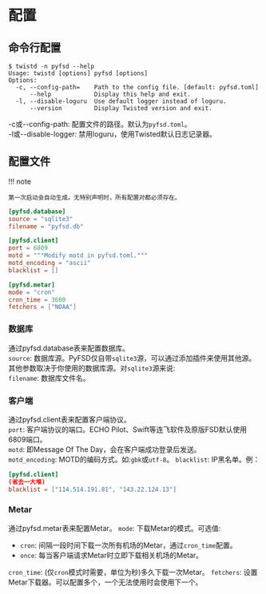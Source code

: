 # 配置
## 命令行配置
```shell
$ twistd -n pyfsd --help
Usage: twistd [options] pyfsd [options]
Options:
  -c, --config-path=    Path to the config file. [default: pyfsd.toml]
      --help            Display this help and exit.
  -l, --disable-loguru  Use default logger instead of loguru.
      --version         Display Twisted version and exit.
```
-c或--config-path: 配置文件的路径。默认为`pyfsd.toml`。  
-l或--disable-logger: 禁用loguru，使用Twisted默认日志记录器。
## 配置文件
!!! note
    
    第一次启动会自动生成。无特别声明时，所有配置对都必须存在。
```toml
[pyfsd.database]
source = "sqlite3"
filename = "pyfsd.db"

[pyfsd.client]
port = 6809
motd = """Modify motd in pyfsd.toml."""
motd_encoding = "ascii"
blacklist = []

[pyfsd.metar]
mode = "cron"
cron_time = 3600
fetchers = ["NOAA"]
```
### 数据库
通过pyfsd.database表来配置数据库。  
`source`: 数据库源。PyFSD仅自带`sqlite3`源，可以通过添加插件来使用其他源。  
其他参数取决于你使用的数据库源。对`sqlite3`源来说:  
`filename`: 数据库文件名。
### 客户端
通过pyfsd.client表来配置客户端协议。  
`port`: 客户端协议的端口。ECHO Pilot、Swift等连飞软件及原版FSD默认使用6809端口。  
`motd`: 即Message Of The Day，会在客户端成功登录后发送。  
`motd_encoding`: MOTD的编码方式。如:`gbk`或`utf-8`。
`blacklist`: IP黑名单。例：  
```toml
[pyfsd.client]
(省去一大堆)
blacklist = ["114.514.191.81", "143.22.124.13"]
```
### Metar
通过pyfsd.metar表来配置Metar。
`mode`: 下载Metar的模式。可选值:
- `cron`: 间隔一段时间下载一次所有机场的Metar，通过`cron_time`配置。
- `once`: 每当客户端请求Metar时立即下载相关机场的Metar。

`cron_time`: (仅`cron`模式时需要，单位为秒)多久下载一次Metar。
`fetchers`: 设置Metar下载器。可以配置多个，一个无法使用时会使用下一个。

